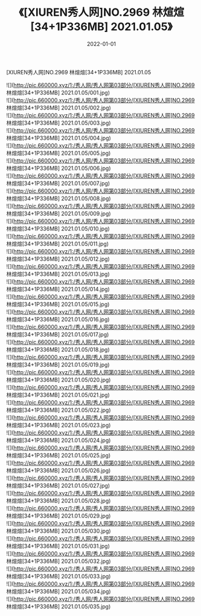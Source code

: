 ﻿---
layout: post
title:  《[XIUREN秀人网]NO.2969 林煊煊[34+1P336MB] 2021.01.05》
date:   2022-01-01
img: http://pic.660000.xyz/1:/秀人网/秀人网第03部分/[XIUREN秀人网]NO.2969 林煊煊[34+1P336MB] 2021.01.05/000.jpg
categories: [美女, 清纯, 唯美]
---

[XIUREN秀人网]NO.2969 林煊煊[34+1P336MB] 2021.01.05

 ![](http://pic.660000.xyz/1:/秀人网/秀人网第03部分/[XIUREN秀人网]NO.2969 林煊煊[34+1P336MB] 2021.01.05/001.jpg) <br>![](http://pic.660000.xyz/1:/秀人网/秀人网第03部分/[XIUREN秀人网]NO.2969 林煊煊[34+1P336MB] 2021.01.05/002.jpg) <br>![](http://pic.660000.xyz/1:/秀人网/秀人网第03部分/[XIUREN秀人网]NO.2969 林煊煊[34+1P336MB] 2021.01.05/003.jpg) <br>![](http://pic.660000.xyz/1:/秀人网/秀人网第03部分/[XIUREN秀人网]NO.2969 林煊煊[34+1P336MB] 2021.01.05/004.jpg) <br>![](http://pic.660000.xyz/1:/秀人网/秀人网第03部分/[XIUREN秀人网]NO.2969 林煊煊[34+1P336MB] 2021.01.05/005.jpg) <br>![](http://pic.660000.xyz/1:/秀人网/秀人网第03部分/[XIUREN秀人网]NO.2969 林煊煊[34+1P336MB] 2021.01.05/006.jpg) <br>![](http://pic.660000.xyz/1:/秀人网/秀人网第03部分/[XIUREN秀人网]NO.2969 林煊煊[34+1P336MB] 2021.01.05/007.jpg) <br>![](http://pic.660000.xyz/1:/秀人网/秀人网第03部分/[XIUREN秀人网]NO.2969 林煊煊[34+1P336MB] 2021.01.05/008.jpg) <br>![](http://pic.660000.xyz/1:/秀人网/秀人网第03部分/[XIUREN秀人网]NO.2969 林煊煊[34+1P336MB] 2021.01.05/009.jpg) <br>![](http://pic.660000.xyz/1:/秀人网/秀人网第03部分/[XIUREN秀人网]NO.2969 林煊煊[34+1P336MB] 2021.01.05/010.jpg) <br>![](http://pic.660000.xyz/1:/秀人网/秀人网第03部分/[XIUREN秀人网]NO.2969 林煊煊[34+1P336MB] 2021.01.05/011.jpg) <br>![](http://pic.660000.xyz/1:/秀人网/秀人网第03部分/[XIUREN秀人网]NO.2969 林煊煊[34+1P336MB] 2021.01.05/012.jpg) <br>![](http://pic.660000.xyz/1:/秀人网/秀人网第03部分/[XIUREN秀人网]NO.2969 林煊煊[34+1P336MB] 2021.01.05/013.jpg) <br>![](http://pic.660000.xyz/1:/秀人网/秀人网第03部分/[XIUREN秀人网]NO.2969 林煊煊[34+1P336MB] 2021.01.05/014.jpg) <br>![](http://pic.660000.xyz/1:/秀人网/秀人网第03部分/[XIUREN秀人网]NO.2969 林煊煊[34+1P336MB] 2021.01.05/015.jpg) <br>![](http://pic.660000.xyz/1:/秀人网/秀人网第03部分/[XIUREN秀人网]NO.2969 林煊煊[34+1P336MB] 2021.01.05/016.jpg) <br>![](http://pic.660000.xyz/1:/秀人网/秀人网第03部分/[XIUREN秀人网]NO.2969 林煊煊[34+1P336MB] 2021.01.05/017.jpg) <br>![](http://pic.660000.xyz/1:/秀人网/秀人网第03部分/[XIUREN秀人网]NO.2969 林煊煊[34+1P336MB] 2021.01.05/018.jpg) <br>![](http://pic.660000.xyz/1:/秀人网/秀人网第03部分/[XIUREN秀人网]NO.2969 林煊煊[34+1P336MB] 2021.01.05/019.jpg) <br>![](http://pic.660000.xyz/1:/秀人网/秀人网第03部分/[XIUREN秀人网]NO.2969 林煊煊[34+1P336MB] 2021.01.05/020.jpg) <br>![](http://pic.660000.xyz/1:/秀人网/秀人网第03部分/[XIUREN秀人网]NO.2969 林煊煊[34+1P336MB] 2021.01.05/021.jpg) <br>![](http://pic.660000.xyz/1:/秀人网/秀人网第03部分/[XIUREN秀人网]NO.2969 林煊煊[34+1P336MB] 2021.01.05/022.jpg) <br>![](http://pic.660000.xyz/1:/秀人网/秀人网第03部分/[XIUREN秀人网]NO.2969 林煊煊[34+1P336MB] 2021.01.05/023.jpg) <br>![](http://pic.660000.xyz/1:/秀人网/秀人网第03部分/[XIUREN秀人网]NO.2969 林煊煊[34+1P336MB] 2021.01.05/024.jpg) <br>![](http://pic.660000.xyz/1:/秀人网/秀人网第03部分/[XIUREN秀人网]NO.2969 林煊煊[34+1P336MB] 2021.01.05/025.jpg) <br>![](http://pic.660000.xyz/1:/秀人网/秀人网第03部分/[XIUREN秀人网]NO.2969 林煊煊[34+1P336MB] 2021.01.05/026.jpg) <br>![](http://pic.660000.xyz/1:/秀人网/秀人网第03部分/[XIUREN秀人网]NO.2969 林煊煊[34+1P336MB] 2021.01.05/027.jpg) <br>![](http://pic.660000.xyz/1:/秀人网/秀人网第03部分/[XIUREN秀人网]NO.2969 林煊煊[34+1P336MB] 2021.01.05/028.jpg) <br>![](http://pic.660000.xyz/1:/秀人网/秀人网第03部分/[XIUREN秀人网]NO.2969 林煊煊[34+1P336MB] 2021.01.05/029.jpg) <br>![](http://pic.660000.xyz/1:/秀人网/秀人网第03部分/[XIUREN秀人网]NO.2969 林煊煊[34+1P336MB] 2021.01.05/030.jpg) <br>![](http://pic.660000.xyz/1:/秀人网/秀人网第03部分/[XIUREN秀人网]NO.2969 林煊煊[34+1P336MB] 2021.01.05/031.jpg) <br>![](http://pic.660000.xyz/1:/秀人网/秀人网第03部分/[XIUREN秀人网]NO.2969 林煊煊[34+1P336MB] 2021.01.05/032.jpg) <br>![](http://pic.660000.xyz/1:/秀人网/秀人网第03部分/[XIUREN秀人网]NO.2969 林煊煊[34+1P336MB] 2021.01.05/033.jpg) <br>![](http://pic.660000.xyz/1:/秀人网/秀人网第03部分/[XIUREN秀人网]NO.2969 林煊煊[34+1P336MB] 2021.01.05/034.jpg) <br>![](http://pic.660000.xyz/1:/秀人网/秀人网第03部分/[XIUREN秀人网]NO.2969 林煊煊[34+1P336MB] 2021.01.05/035.jpg) <br>